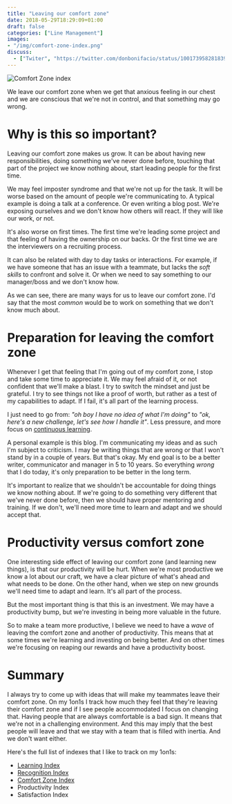 ```yaml
---
title: "Leaving our comfort zone"
date: 2018-05-29T18:29:09+01:00
draft: false
categories: ["Line Management"]
images:
- "/img/comfort-zone-index.png"
discuss:
  - ["Twiter", "https://twitter.com/donbonifacio/status/1001739582818390016"]
---
```


![Comfort Zone index](/img/comfort-zone-index.png)

We leave our comfort zone when we get that anxious feeling in our chest and
we are conscious that we're not in control, and that something may go wrong.

<!--more-->

# Why is this so important?

Leaving our comfort zone makes us grow. It can be about having new responsibilities,
doing something we've never done before, touching that part of the project
we know nothing about, start leading people for the first time.

We may feel imposter syndrome and that we're not up for the task. It will be
worse based on the amount of people we're communicating to. A typical example
is doing a talk at a conference. Or even writing a blog post. We're exposing
ourselves and we don't know how others will react. If they will like our work,
or not.

It's also worse on first times. The first time we're leading some project and
that feeling of having the ownership on our backs. Or the first time we are the
interviewers on a recruiting process.

It can also be related with day to day tasks or interactions. For example, if
we have someone that has an issue with a teammate, but lacks the _soft skills_
to confront and solve it. Or when we need to say something to our manager/boss
and we don't know how.

As we can see, there are many ways for us to leave our comfort zone. I'd say
that the most _common_ would be to work on something that we don't know much
about.

# Preparation for leaving the comfort zone

Whenever I get that feeling that I'm going out of my comfort zone, I stop and
take some time to appreciate it. We may feel afraid of it, or not confident
that we'll make a blast. I try to switch the mindset and just be grateful.
I try to see things not like a proof of worth, but rather as a test of my
capabilities to adapt. If I fail, it's all part of the learning process.

I just need to go from: _"oh boy I have no idea of what I'm doing"_ to _"ok,
here's a new challenge, let's see how I handle it"_. Less pressure, and more
focus on [continuous learning](/post/learning-index/).

A personal example is this blog. I'm communicating my ideas and as such I'm subject
to criticism. I may be writing things that are wrong or that I won't stand by
in a couple of years. But that's okay. My end goal is to be a better writer,
communicator and manager in 5 to 10 years. So everything _wrong_ that I do today,
it's only preparation to be better in the long term.

It's important to realize that we shouldn't be accountable for doing things
we know nothing about. If we're going to do something very different that we've
never done before, then we should have proper mentoring and training. If we
don't, we'll need more time to learn and adapt and we should accept that.

# Productivity versus comfort zone

One interesting side effect of leaving our comfort zone (and learning new things),
is that our productivity will be hurt. When we're most productive we know a
lot about our craft, we have a clear picture of what's ahead and what needs
to be done. On the other hand, when we step on new grounds we'll need time
to adapt and learn. It's all part of the process.

But the most important thing is that this is an investment. We may have a
productivity bump, but we're investing in being more valuable in the future.

So to make a team more productive, I believe we need to have a _wave_ of leaving
the comfort zone and another of productivity. This means that at some times
we're learning and investing on being better. And on other times we're focusing
on reaping our rewards and have a productivity boost.

# Summary

I always try to come up with ideas that will make my teammates leave their
comfort zone. On my 1on1s I track how much they feel that they're leaving their
comfort zone and if I see people accommodated I focus on changing that. Having
people that are always comfortable is a bad sign. It means that we're not in a
challenging environment. And this may imply that the best people will leave
and that we stay with a team that is filled with inertia. And we don't want
either.

Here's the full list of indexes that I like to track on my 1on1s:

* [Learning Index](/post/learning-index/)
* [Recognition Index](/post/recognition-index/)
* [Comfort Zone Index](/post/comfort-zone-index/)
* Productivity Index
* Satisfaction Index
